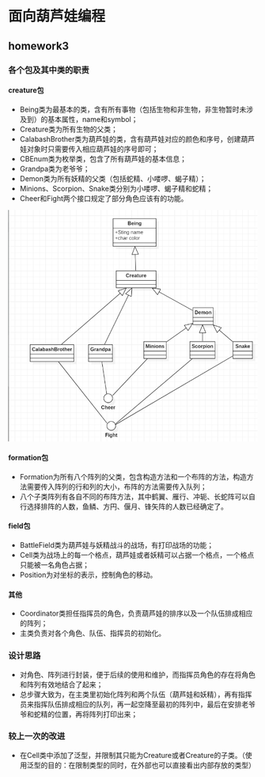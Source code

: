 # 面向葫芦娃编程
## homework3
### 各个包及其中类的职责
#### creature包
- Being类为最基本的类，含有所有事物（包括生物和非生物，非生物暂时未涉及到）的基本属性，name和symbol；
- Creature类为所有生物的父类；
- CalabashBrother类为葫芦娃的类，含有葫芦娃对应的颜色和序号，创建葫芦娃对象时只需要传入相应葫芦娃的序号即可；
- CBEnum类为枚举类，包含了所有葫芦娃的基本信息；
- Grandpa类为老爷爷；
- Demon类为所有妖精的父类（包括蛇精、小喽啰、蝎子精）；
- Minions、Scorpion、Snake类分别为小喽啰、蝎子精和蛇精；
- Cheer和Fight两个接口规定了部分角色应该有的功能。

![](images/Role.png)

#### formation包
- Formation为所有八个阵列的父类，包含构造方法和一个布阵的方法，构造方法需要传入阵列的行和列的大小，布阵的方法需要传入队列；
- 八个子类阵列有各自不同的布阵方法，其中鹤翼、雁行、冲轭、长蛇阵可以自行选择排阵的人数，鱼鳞、方円、偃月、锋矢阵的人数已经确定了。

#### field包
- BattleField类为葫芦娃与妖精战斗的战场，有打印战场的功能；
- Cell类为战场上的每一个格点，葫芦娃或者妖精可以占据一个格点，一个格点只能被一名角色占据；
- Position为对坐标的表示，控制角色的移动。

#### 其他
- Coordinator类担任指挥员的角色，负责葫芦娃的排序以及一个队伍排成相应的阵列；
- 主类负责对各个角色、队伍、指挥员的初始化。


### 设计思路
- 对角色、阵列进行封装，便于后续的使用和维护，而指挥员角色的存在将角色和阵列有效地结合了起来；
- 总步骤大致为，在主类里初始化阵列和两个队伍（葫芦娃和妖精），再有指挥员来指挥队伍排成相应的队列，再一起空降至最初的阵列中，最后在安排老爷爷和蛇精的位置，再将阵列打印出来；


### 较上一次的改进
- 在Cell类中添加了泛型，并限制其只能为Creature或者Creature的子类。（使用泛型的目的：在限制类型的同时，在外部也可以直接看出内部存放的类型）


